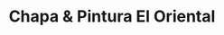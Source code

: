 ---
title: "Chapa & Pintura El Oriental"
url: /cipolletti/chapa-y-pintura-el-oriental/
shop: reparación de automóviles
---